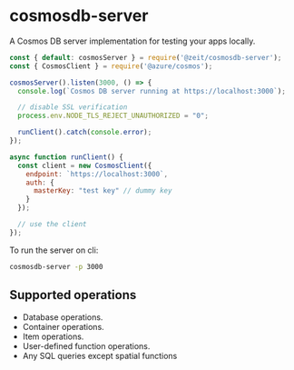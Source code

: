 # cosmosdb-server

A Cosmos DB server implementation for testing your apps locally.

```js
const { default: cosmosServer } = require('@zeit/cosmosdb-server');
const { CosmosClient } = require('@azure/cosmos');

cosmosServer().listen(3000, () => {
  console.log(`Cosmos DB server running at https://localhost:3000`);

  // disable SSL verification
  process.env.NODE_TLS_REJECT_UNAUTHORIZED = "0";

  runClient().catch(console.error);
});

async function runClient() {
  const client = new CosmosClient({
    endpoint: `https://localhost:3000`,
    auth: {
      masterKey: "test key" // dummy key
    }
  });

  // use the client
});
```

To run the server on cli:

```sh
cosmosdb-server -p 3000
```

## Supported operations

- Database operations.
- Container operations.
- Item operations.
- User-defined function operations.
- Any SQL queries except spatial functions
